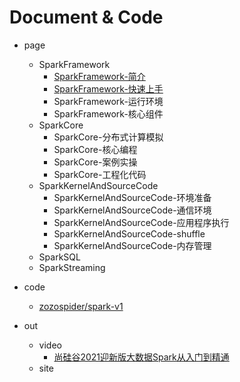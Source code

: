 
# Document & Code

- page
  - SparkFramework
    - [SparkFramework-简介](https://github.com/zozospider/note/blob/master/data-system/Spark/Spark-V1-SparkFramework-简介.md)
    - [SparkFramework-快速上手](https://github.com/zozospider/note/blob/master/data-system/Spark/Spark-V1-SparkFramework-快速上手.md)
    - SparkFramework-运行环境
    - SparkFramework-核心组件
  - SparkCore
    - SparkCore-分布式计算模拟
    - SparkCore-核心编程
    - SparkCore-案例实操
    - SparkCore-工程化代码
  - SparkKernelAndSourceCode
    - SparkKernelAndSourceCode-环境准备
    - SparkKernelAndSourceCode-通信环境
    - SparkKernelAndSourceCode-应用程序执行
    - SparkKernelAndSourceCode-shuffle
    - SparkKernelAndSourceCode-内存管理
  - SparkSQL
  - SparkStreaming

- code
  - [zozospider/spark-v1](https://github.com/zozospider/spark-v1)

- out
  - video
    - [尚硅谷2021迎新版大数据Spark从入门到精通](https://www.bilibili.com/video/BV11A411L7CK)
  - site
